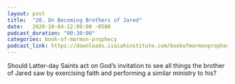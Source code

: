 ```yaml
---
layout: post
title:  "28. On Becoming Brothers of Jared"
date:   2020-10-04-12:00:00 -0500
podcast_duration: "00:30:00"
categories: book-of-mormon-prophecy
podcast_link: https://downloads.isaiahinstitute.com/bookofmormonprophecypodcast/Episode_28_v1.mp3
---
```

Should Latter-day Saints act on God’s invitation to see all things the brother of Jared saw by exercising faith and performing a similar ministry to his?
